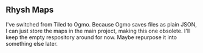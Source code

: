 ## Rhysh Maps
I've switched from Tiled to Ogmo. Because Ogmo saves files as plain JSON, I can just store the maps in the main project, making this one obsolete. I'll keep the empty respository around for now. Maybe repurpose it into something else later.
